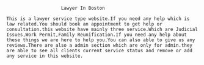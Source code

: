                         Lawyer In Boston

    This is a lawyer service type website.If you need any help which is law related.You should book an appointment to get help or consultation.this website have mainly three service.Which are Judicial Issues,Work Permit,Family Reunification.If you need any help about these things we are here to help you.You can also able to give us any reviews.There are also a admin section which are only for admin.they are able to see all clients current service status and remove or add any service in this website.

